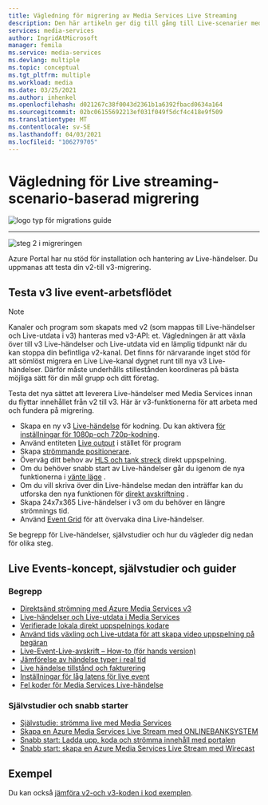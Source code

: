 ```yaml
---
title: Vägledning för migrering av Media Services Live Streaming
description: Den här artikeln ger dig till gång till Live-scenarier med direkt uppspelning som hjälper dig att migrera från Azure Media Services v2 till v3.
services: media-services
author: IngridAtMicrosoft
manager: femila
ms.service: media-services
ms.devlang: multiple
ms.topic: conceptual
ms.tgt_pltfrm: multiple
ms.workload: media
ms.date: 03/25/2021
ms.author: inhenkel
ms.openlocfilehash: d021267c38f0043d2361b1a6392fbacd0634a164
ms.sourcegitcommit: 02bc06155692213ef031f049f5dcf4c418e9f509
ms.translationtype: MT
ms.contentlocale: sv-SE
ms.lasthandoff: 04/03/2021
ms.locfileid: "106279705"
---
```

# <a name="live-streaming-scenario-based-migration-guidance"></a>Vägledning för Live streaming-scenario-baserad migrering

![logo typ för migrations guide](./media/migration-guide/azure-media-services-logo-migration-guide.svg)

<hr color="#5ea0ef" size="10">

![steg 2 i migreringen](./media/migration-guide/steps-4.svg)

Azure Portal har nu stöd för installation och hantering av Live-händelser.  Du uppmanas att testa din v2-till v3-migrering.

## <a name="test-the-v3-live-event-workflow"></a>Testa v3 live event-arbetsflödet

> [!NOTE]
> Kanaler och program som skapats med v2 (som mappas till Live-händelser och Live-utdata i v3) hanteras med v3-API: et. Vägledningen är att växla över till v3 Live-händelser och Live-utdata vid en lämplig tidpunkt när du kan stoppa din befintliga v2-kanal. Det finns för närvarande inget stöd för att sömlöst migrera en Live Live-kanal dygnet runt till nya v3 Live-händelser. Därför måste underhålls stillestånden koordineras på bästa möjliga sätt för din mål grupp och ditt företag.

Testa det nya sättet att leverera Live-händelser med Media Services innan du flyttar innehållet från v2 till v3. Här är v3-funktionerna för att arbeta med och fundera på migrering.

- Skapa en ny v3 [Live-händelse](live-event-outputs-concept.md#live-events) för kodning. Du kan aktivera [för inställningar för 1080p-och 720p-kodning](live-event-types-comparison-reference.md#system-presets).
- Använd entiteten [Live output](live-event-outputs-concept.md#live-outputs) i stället för program
- Skapa [strömmande positionerare](stream-streaming-locators-concept.md).
- Överväg ditt behov av [HLS och tank streck](encode-dynamic-packaging-concept.md) direkt uppspelning.
- Om du behöver snabb start av Live-händelser går du igenom de nya funktionerna i [vänte läge](live-event-outputs-concept.md#standby-mode) .
- Om du vill skriva över din Live-händelse medan den inträffar kan du utforska den nya funktionen för [direkt avskriftning](live-event-live-transcription-how-to.md) .
- Skapa 24x7x365 Live-händelser i v3 om du behöver en längre strömnings tid.
- Använd [Event Grid](monitoring/monitor-events-portal-how-to.md) för att övervaka dina Live-händelser.

Se begrepp för Live-händelser, självstudier och hur du vägleder dig nedan för olika steg.

## <a name="live-events-concepts-tutorials-and-how-to-guides"></a>Live Events-koncept, självstudier och guider

### <a name="concepts"></a>Begrepp

- [Direktsänd strömning med Azure Media Services v3](stream-live-streaming-concept.md)
- [Live-händelser och Live-utdata i Media Services](live-event-outputs-concept.md)
- [Verifierade lokala direkt uppspelnings kodare](encode-recommended-on-premises-live-encoders.md)
- [Använd tids växling och Live-utdata för att skapa video uppspelning på begäran](live-event-cloud-dvr-time-how-to.md)
- [Live-Event-Live-avskrift – How-to (för hands version)](live-event-live-transcription-how-to.md)
- [Jämförelse av händelse typer i real tid](live-event-types-comparison-reference.md)
- [Live händelse tillstånd och fakturering](live-event-states-billing-concept.md)
- [Inställningar för låg latens för live event](live-event-latency-reference.md)
- [Fel koder för Media Services Live-händelse](live-event-error-codes-reference.md)

### <a name="tutorials-and-quickstarts"></a>Självstudier och snabb starter

- [Självstudie: strömma live med Media Services](stream-live-tutorial-with-api.md)
- [Skapa en Azure Media Services Live Stream med ONLINEBANKSYSTEM](live-event-obs-quickstart.md)
- [Snabb start: Ladda upp, koda och strömma innehåll med portalen](asset-create-asset-upload-portal-quickstart.md)
- [Snabb start: skapa en Azure Media Services Live Stream med Wirecast](live-event-wirecast-quickstart.md)

## <a name="samples"></a>Exempel

Du kan också [jämföra v2-och v3-koden i kod exemplen](migrate-v-2-v-3-migration-samples.md).
